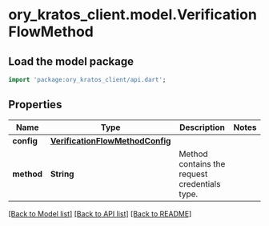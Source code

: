 # ory_kratos_client.model.VerificationFlowMethod

## Load the model package
```dart
import 'package:ory_kratos_client/api.dart';
```

## Properties
Name | Type | Description | Notes
------------ | ------------- | ------------- | -------------
**config** | [**VerificationFlowMethodConfig**](VerificationFlowMethodConfig.md) |  | 
**method** | **String** | Method contains the request credentials type. | 

[[Back to Model list]](../README.md#documentation-for-models) [[Back to API list]](../README.md#documentation-for-api-endpoints) [[Back to README]](../README.md)


